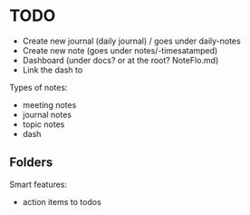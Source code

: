 # TODO

- Create new journal (daily journal) / goes under daily-notes
- Create new note (goes under notes/-timesatamped)
- Dashboard (under docs? or at the root? NoteFlo.md)
- Link the dash to 


Types of notes:
- meeting notes
- journal notes
- topic notes
- dash


Folders
- 


Smart features:

- action items to todos

